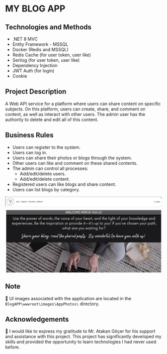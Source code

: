 ﻿# MY BLOG APP 
## Technologies and Methods
* .NET 8 MVC
* Entity Framework - MSSQL
* Docker (Redis and MSSQL)
* Redis Cache (for user token, user like)
* Serilog (for user token, user like)
* Dependency Injection
* JWT Auth (for login)
* Cookie


## Project Description
A Web API service for a platform where users can share content on specific subjects. On this platform, users can create, share, and comment on content, as well as interact with other users. The admin user has the authority to delete and edit all of this content.

## Business Rules
* Users can register to the system.
* Users can log in.
* Users can share their photos or blogs through the system.
* Other users can like and comment on these shared contents.
* The admin can control all processes:
  - Add/edit/delete users.
  - Add/edit/delete content.
* Registered users can like blogs and share content.
* Users can list blogs by category.

![AdminHome](BlogAPP/wwwroot/images/AppPhotos/AdminHome.png)



## Note

📝 UI images associated with the application are located in the `BlogAPP\wwwroot\images\AppPhotos\` directory.


## Acknowledgements

🌟 I would like to express my gratitude to Mr. Atakan Göçer for his support and assistance with this project. This project has significantly developed my skills and provided the opportunity to learn technologies I had never used before.
